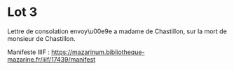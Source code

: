 # Lot 3

Lettre de consolation envoy\u00e9e a madame de Chastillon, sur la mort de monsieur de Chastillon.

Manifeste IIIF : https://mazarinum.bibliotheque-mazarine.fr/iiif/17439/manifest